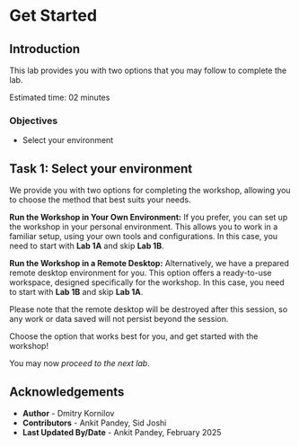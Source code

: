 # Get Started

## Introduction

This lab provides you with two options that you may follow to complete the lab.

Estimated time: 02 minutes

### Objectives

* Select your environment


## Task 1: Select your environment

We provide you with two options for completing the workshop, allowing you to choose the method that best suits your needs.

**Run the Workshop in Your Own Environment:** If you prefer, you can set up the workshop in your personal environment. This allows you to work in a familiar setup, using your own tools and configurations. In this case, you need to start with **Lab 1A** and skip **Lab 1B**.

**Run the Workshop in a Remote Desktop:** Alternatively, we have a prepared remote desktop environment for you. This option offers a ready-to-use workspace, designed specifically for the workshop. In this case, you need to start with **Lab 1B** and skip **Lab 1A**. 

Please note that the remote desktop will be destroyed after this session, so any work or data saved will not persist beyond the session.

Choose the option that works best for you, and get started with the workshop!

You may now *proceed to the next lab*.


## Acknowledgements

* **Author** - Dmitry Kornilov
* **Contributors** - Ankit Pandey, Sid Joshi
* **Last Updated By/Date** - Ankit Pandey, February 2025